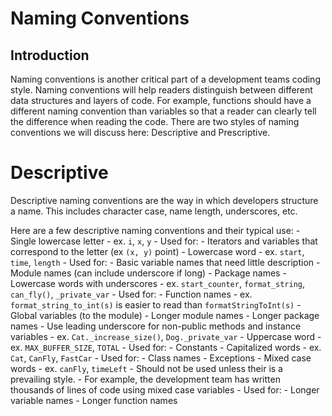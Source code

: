 # Naming Conventions

## Introduction
Naming conventions is another critical part of a development teams coding style. Naming conventions will help readers distinguish between different data structures and layers of code. For example, functions should have a different naming convention than variables so that a reader can clearly tell the difference when reading the code. There are two styles of naming conventions we will discuss here: Descriptive and Prescriptive.

# Descriptive
Descriptive naming conventions are the way in which developers structure a name. This includes character case, name length, underscores, etc.

Here are a few descriptive naming conventions and their typical use:
	- Single lowercase letter
		- ex. `i`, `x`, `y`
		- Used for:
			- Iterators and variables that correspond to the letter (ex `(x, y)` point)
	- Lowercase word
		- ex. `start`, `time`, `length`
		- Used for: 
			- Basic variable names that need little description
			- Module names (can include underscore if long)
			- Package names
	- Lowercase words with underscores
		- ex. `start_counter`, `format_string`, `can_fly()`, `_private_var`
		- Used for:
			- Function names
				- ex. `format_string_to_int(s)` is easier to read than `formatStringToInt(s)`
			- Global variables (to the module)
			- Longer module names
			- Longer package names
		- Use leading underscore for non-public methods and instance variables
			- ex. `Cat._increase_size()`, `Dog._private_var`
	- Uppercase word
		- ex. `MAX_BUFFER_SIZE`, `TOTAL`
		- Used for:
			- Constants
	- Capitalized words
		- ex. `Cat`, `CanFly`, `FastCar`
		- Used for:
			- Class names
			- Exceptions
	- Mixed case words
		- ex. `canFly`, `timeLeft`
		- Should not be used unless their is a prevailing style.
			- For example, the development team has written thousands of lines of code using mixed case variables
		- Used for:
			- Longer variable names
			- Longer function names
